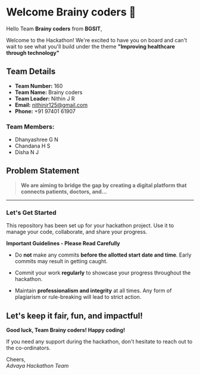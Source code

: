 # Welcome Brainy coders 👋

Hello Team **Brainy coders** from **BGSIT**,

Welcome to the Hackathon! We're excited to have you on board and can't wait to see what you'll build under the theme **"Improving healthcare through technology"** 

## Team Details

- **Team Number:** 160  
- **Team Name:** Brainy coders
- **Team Leader:** Nithin J R  
- **Email:** nithinjr125@gmail.com  
- **Phone:** +91 97401 61907  

### Team Members:
- Dhanyashree G N 
- Chandana H S 
- Disha N J 

## Problem Statement

> **We are aiming to bridge the gap by creating a digital platform that connects patients, doctors, and...**

---

### Let's Get Started 

This repository has been set up for your hackathon project. Use it to manage your code, collaborate, and share your progress.

**Important Guidelines - Please Read Carefully**

- Do **not** make any commits **before the allotted start date and time**. Early commits may result in getting caught.
- Commit your work **regularly** to showcase your progress throughout the hackathon.

- Maintain **professionalism and integrity** at all times. Any form of plagiarism or rule-breaking will lead to strict action.

Let's keep it fair, fun, and impactful! 
---

**Good luck, Team Brainy coders! Happy coding!**

If you need any support during the hackathon, don't hesitate to reach out to the co-ordinators.

Cheers,  
_Advaya Hackathon Team_